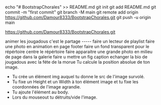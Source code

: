 echo "# BootstrapChorales" >> README.md
git init
git add README.md
git commit -m "first commit"
git branch -M main
git remote add origin https://github.com/Damour8333/BootstrapChorales.git
git push -u origin main

https://github.com/Damour8333/BootstrapChorales.git


animer les jougadous c'est le partage -----
faire un lecteur de playlist 
faire une photo en animation en page footer
faire un fond transparent pour le répértoire 
centre le répértoire
faire apparaitre une grande photo en milieu de page dans la galerie 
faire u
mettre un  fig caption 
echanger la bio de jougadous avec la féte de la morue
Tu calcule la position absolue de ton image.
- Tu crée un élément img auquel tu donne le src de l'image survolé.
- Tu fixe un Height et un Width à ton élément image et tu fixe les coordonnées de l'image agrandie.
- Tu ajoute l'élément au body.
- Lors du mouseout tu détruits/vide l'image.
 
